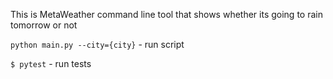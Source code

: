 This is MetaWeather command line tool that shows whether its going to rain tomorrow or not

```python main.py --city={city}``` - run script

``` $ pytest ``` - run tests

